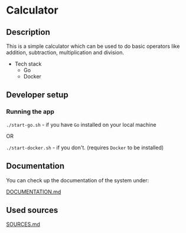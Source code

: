 # Calculator

## Description

This is a simple calculator which can be used  to do basic operators like addition, subtraction, multiplication and division.

- Tech stack
    - Go
    - Docker

## Developer setup

### Running the app

`./start-go.sh` - if you have `Go` installed on your local machine
 
OR

`./start-docker.sh` - if you don't. (requires `Docker` to be installed)

## Documentation

You can check up the documentation of the system under:

[DOCUMENTATION.md](./DOCUMENTATION.md) 

## Used sources

[SOURCES.md](./SOURCES.md)